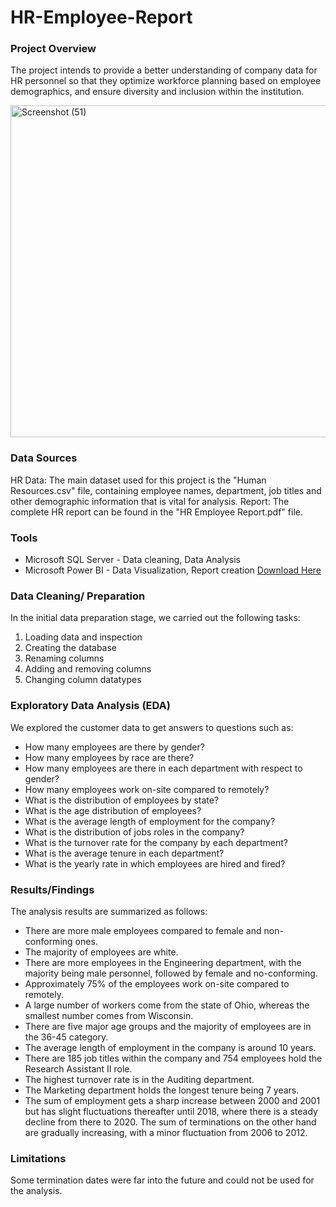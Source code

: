 # HR-Employee-Report

### Project Overview
The project intends to provide a better understanding of company data for HR personnel so that they optimize workforce planning based on employee demographics, and ensure diversity and inclusion within the institution. 

<img width="918" height="531" alt="Screenshot (51)" src="https://github.com/user-attachments/assets/836fad37-068a-456b-8cec-fea9b7638d53" />


### Data Sources
HR Data: The main dataset used for this project is the "Human Resources.csv" file, containing employee names, department, job titles and other demographic information that is vital for analysis.
Report: The complete HR report can be found in the "HR Employee Report.pdf" file.

### Tools
- Microsoft SQL Server - Data cleaning, Data Analysis
- Microsoft Power BI - Data Visualization, Report creation
[Download Here](https://share.google/FFCwBT9G2o1JHNgUK) 


### Data Cleaning/ Preparation 

In the initial data preparation stage, we carried out the following tasks:
1. Loading data and inspection
2. Creating the database
3. Renaming columns
4. Adding and removing columns
5. Changing column datatypes


### Exploratory Data Analysis (EDA)

We explored the customer data to get answers to questions such as:

- How many employees are there by gender?
- How many employees by race are there?
- How many employees are there in each department with respect to gender?
- How many employees work on-site compared to remotely?
- What is the distribution of employees by state?
- What is the age distribution of employees?
- What is the average length of employment for the company?
- What is the distribution of jobs roles in the company?
- What is the turnover rate for the company by each department?
- What is the average tenure in each department?
- What is the yearly rate in which employees are hired and fired?


### Results/Findings

The analysis results are summarized as follows:
- There are more male employees compared to female and non-conforming ones.
- The majority of employees are white.
- There are more employees in the Engineering department, with the majority being male personnel, followed by female and no-conforming.
- Approximately 75% of the employees work on-site compared to remotely.
- A large number of workers come from the state of Ohio, whereas the smallest number comes from Wisconsin.
- There are five major age groups and the majority of employees are in the 36-45 category.
- The average length of employment in the company is around 10 years.
- There are 185 job titles within the company and 754 employees hold the Research Assistant II role.
- The highest turnover rate is in the Auditing department.
- The Marketing department holds the longest tenure being 7 years.
- The sum of employment gets a sharp increase between 2000 and 2001 but has slight fluctuations thereafter until 2018, where there is a steady decline from there to 2020. The sum of terminations on the other hand are gradually increasing, with a minor fluctuation from 2006 to 2012.

### Limitations
Some termination dates were far into the future and could not be used for the analysis.


